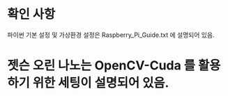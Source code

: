 # 확인 사항
파이썬 기본 설정 및 가상환경 설정은 Raspberry_Pi_Guide.txt 에 설명되어 있음.

# 젯슨 오린 나노는 OpenCV-Cuda 를 활용하기 위한 세팅이 설명되어 있음.
